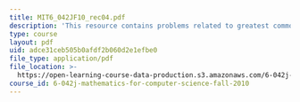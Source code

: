 ```yaml
---
title: MIT6_042JF10_rec04.pdf
description: 'This resource contains problems related to greatest common divisor. '
type: course
layout: pdf
uid: adce31ceb505b0afdf2b060d2e1efbe0
file_type: application/pdf
file_location: >-
  https://open-learning-course-data-production.s3.amazonaws.com/6-042j-mathematics-for-computer-science-fall-2010/adce31ceb505b0afdf2b060d2e1efbe0_MIT6_042JF10_rec04.pdf
course_id: 6-042j-mathematics-for-computer-science-fall-2010
---
```

